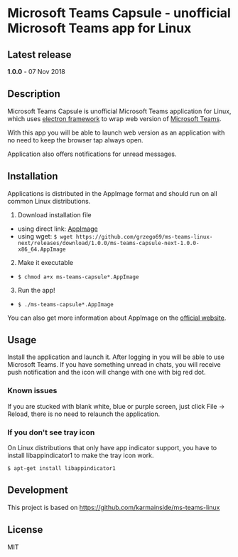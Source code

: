 # Microsoft Teams Capsule - unofficial Microsoft Teams app for Linux

## Latest release
**1.0.0** - 07 Nov 2018

## Description
Microsoft Teams Capsule is unofficial Microsoft Teams application for Linux, which uses [electron framework](http://electron.atom.io/) to wrap web version of [Microsoft Teams](https://teams.microsoft.com/).

With this app you will be able to launch web version as an application with no need to keep the browser tap always open.

Application also offers notifications for unread messages.

## Installation
Applications is distributed in the AppImage format and should run on all common Linux distributions.

1. Download installation file
  * using direct link: [AppImage](https://github.com/grzego69/ms-teams-linux-next/releases/download/1.0.0/ms-teams-capsule-next-1.0.0-x86_64.AppImage)
  * using wget: `$ wget https://github.com/grzego69/ms-teams-linux-next/releases/download/1.0.0/ms-teams-capsule-next-1.0.0-x86_64.AppImage`

2. Make it executable
  * `$ chmod a+x ms-teams-capsule*.AppImage`

3. Run the app!
  * `$ ./ms-teams-capsule*.AppImage`

You can also get more information about AppImage on the [official website](http://appimage.org/).

## Usage
Install the application and launch it. After logging in you will be able to use Microsoft Teams.
If you have something unread in chats, you will receive push notification and the icon will change with one with big red dot.

### Known issues
If you are stucked with blank white, blue or purple screen, just click File -> Reload, there is no need to relaunch the application.

### If you don't see tray icon
On Linux distributions that only have app indicator support, you have to install libappindicator1 to make the tray icon work.

`$ apt-get install libappindicator1`

## Development
This project is based on https://github.com/karmainside/ms-teams-linux

## License
MIT
